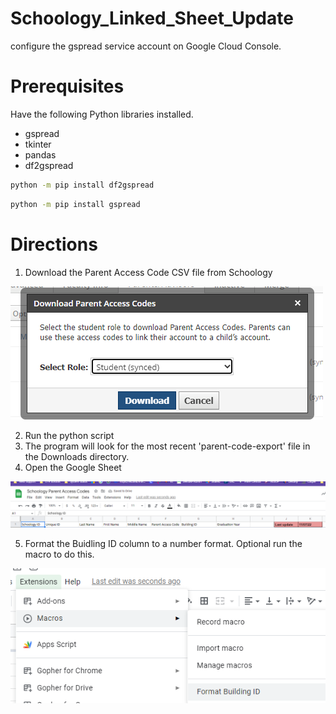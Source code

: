 # Schoology_Linked_Sheet_Update


configure the gspread service account on Google Cloud Console.

<H1>Prerequisites</h1>
Have the following Python libraries installed.
<ul><li>gspread</li>
<li>tkinter</li>
<li>pandas</li>

<li>df2gspread</li></ul>

  ```sh
  python -m pip install df2gspread
  ```
  ```sh
  python -m pip install gspread
  ```
 <H1>Directions</h1>
 
 1) Download the Parent Access Code CSV file from Schoology
 
 ![](https://github.com/aaronzech/images/blob/main/Screenshot_241.png)
 
 2) Run the python script
 3) The program will look for the most recent 'parent-code-export' file in the Downloads directory.
 4) Open the Google Sheet
 
 ![](https://github.com/aaronzech/images/blob/main/Screenshot_242.png)

 5) Format the Buidling ID column to a number format. Optional run the macro to do this.
 
 ![](https://github.com/aaronzech/images/blob/main/Screenshot_243.png)

